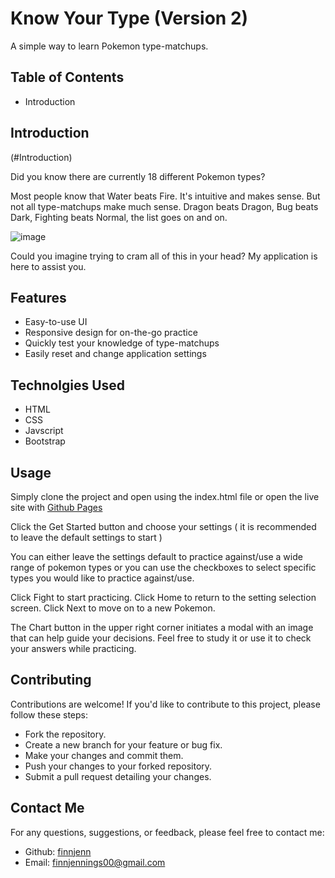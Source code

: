 # Know Your Type (Version 2)

A simple way to learn Pokemon type-matchups.

<h2>Table of Contents</h2>
<ul>
  <li> Introduction
</ul>

<h2>Introduction</h2>(#Introduction)

Did you know there are currently 18 different Pokemon types?

Most people know that Water beats Fire. It's intuitive and makes sense. But not all type-matchups make much sense. Dragon beats Dragon, Bug beats Dark, Fighting beats Normal, the list goes on and on.

![image](https://github.com/finnjenn/knowYourTypeV2/assets/85904957/82ee2500-57bd-42e6-ac93-1d0e40b6b1b3)

Could you imagine trying to cram all of this in your head? My application is here to assist you.

<h2>Features</h2>
<ul>
  <li>Easy-to-use UI
  <li>Responsive design for on-the-go practice
  <li>Quickly test your knowledge of type-matchups
  <li>Easily reset and change application settings 
</ul>

<h2>Technolgies Used</h2>
<ul>
  <li>HTML
  <li>CSS
  <li>Javscript
  <li>Bootstrap
</ul>

<h2>Usage</h2>
Simply clone the project and open using the index.html file or open the live site with <a href="https://finnjenn.github.io/knowYourTypeV2/">Github Pages</a>

Click the Get Started button and choose your settings ( it is recommended to leave the default settings to start )

You can either leave the settings default to practice against/use a wide range of pokemon types or you can use the checkboxes to select specific types you would like to practice against/use.

Click Fight to start practicing.
Click Home to return to the setting selection screen.
Click Next to move on to a new Pokemon.

The Chart button in the upper right corner initiates a modal with an image that can help guide your decisions. Feel free to study it or use it to check your answers while practicing.

<h2>Contributing</h2>
Contributions are welcome! If you'd like to contribute to this project, please follow these steps:

<ul>  
  <li>Fork the repository.
  <li>Create a new branch for your feature or bug fix.
  <li>Make your changes and commit them.
  <li>Push your changes to your forked repository.
  <li>Submit a pull request detailing your changes.
</ul>

<h2>Contact Me</h2>
For any questions, suggestions, or feedback, please feel free to contact me:

<ul>
  <li> Github: <a href="https://github.com/finnjenn">finnjenn</a>
  <li> Email: <a href="mailto:finnjennings00@gmail.com">finnjennings00@gmail.com</a>
</ul>
